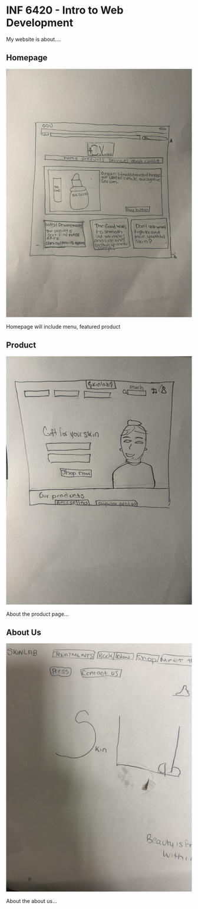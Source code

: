 # INF 6420 - Intro to Web Development

My website is about....

## Homepage

![wireframe of homepage](wireframes/homepage.jpg)

Homepage will include menu, featured product

## Product

![wireframe of product](wireframes/product.jpg)

About the product page...

## About Us

![wireframe of about us](wireframes/about.jpg)

About the about us...